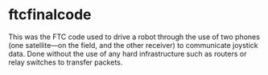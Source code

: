 # ftcfinalcode
This was the FTC code used to drive a robot through the use of two phones (one satellite—on the field, and the other receiver) to communicate joystick data. 
Done without the use of any hard infrastructure such as routers or relay switches to transfer packets. 
